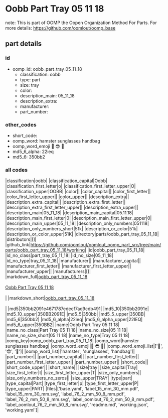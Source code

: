 # Oobb Part Tray 05 11 18  

note: This is part of OOMP the Oopen Organization Method For Parts. For more details: https://github.com/oomlout/oomp_base

##  part details





### id
* oomp_id: oobb_part_tray_05_11_18
  * classification: oobb
  * type: part
  * size: tray
  * color: 
  * description_main: 05_11_18
  * description_extra: 
  * manufacturer: 
  * part_number: 

### other_codes
* short_code: 
* oomp_word: hamster sunglasses handbag
* oomp_word_emoji :hamster: :sunglasses: :handbag:
* md5_6_alpha: 22ieq
* md5_6: 350bb2

### all codes 
|classification|oobb|
|classification_capital|Oobb|
|classification_first_letter|o|
|classification_first_letter_upper|O|
|classification_upper|OOBB|
|color||
|color_capital||
|color_first_letter||
|color_first_letter_upper||
|color_upper||
|description_extra||
|description_extra_capital||
|description_extra_first_letter||
|description_extra_first_letter_upper||
|description_extra_upper||
|description_main|05_11_18|
|description_main_capital|05.11.18|
|description_main_first_letter|0|
|description_main_first_letter_upper|0|
|description_main_upper|05_11_18|
|description_only_numbers|051118|
|description_only_numbers_short|51k|
|description_or_color|51k|
|description_or_color_upper|51K|
|directory|parts/oobb_part_tray_05_11_18|
|distributors|[]|
|github_link|https://github.com/oomlout/oomlout_oomp_part_src/tree/main/parts/oobb_part_tray_05_11_18/working|
|id|oobb_part_tray_05_11_18|
|id_no_class|part_tray_05_11_18|
|id_no_size|05_11_18|
|id_no_type|tray_05_11_18|
|manufacturer||
|manufacturer_capital||
|manufacturer_first_letter||
|manufacturer_first_letter_upper||
|manufacturer_upper||
|manufacturers|[]|
|markdown_full|[oobb_part_tray_05_11_18](https://github.com/oomlout/oomlout_oomp_part_src/tree/main/parts/oobb_part_tray_05_11_18/working)<br>[](https://github.com/oomlout/oomlout_oomp_part_src/tree/main/parts/oobb_part_tray_05_11_18/working)<br>[Oobb Part Tray 05 11 18](https://github.com/oomlout/oomlout_oomp_part_src/tree/main/parts/oobb_part_tray_05_11_18/working)<br><br>|
|markdown_short|[oobb_part_tray_05_11_18](https://github.com/oomlout/oomlout_oomp_part_src/tree/main/parts/oobb_part_tray_05_11_18/working)<br><br>|
|md5|350bb2091e4671787edecf7ad9cdb491|
|md5_10|350bb2091e|
|md5_10_upper|350BB2091E|
|md5_5|350bb|
|md5_5_upper|350BB|
|md5_6|350bb2|
|md5_6_alpha|22ieq|
|md5_6_alpha_upper|22IEQ|
|md5_6_upper|350BB2|
|name|Oobb Part Tray 05 11 18|
|name_no_class|Part Tray 05 11 18|
|name_no_size|05 11 18|
|name_no_size_short|05 11 18|
|name_no_type|Tray 05 11 18|
|oomp_key|oomp_oobb_part_tray_05_11_18|
|oomp_word|hamster sunglasses handbag|
|oomp_word_emoji|:hamster: :sunglasses: :handbag:|
|oomp_word_emoji_list|[':hamster:', ':sunglasses:', ':handbag:']|
|oomp_word_list|['hamster', 'sunglasses', 'handbag']|
|part_number||
|part_number_capital||
|part_number_first_letter||
|part_number_first_letter_upper||
|part_number_upper||
|short_code||
|short_code_upper||
|short_name||
|size|tray|
|size_capital|Tray|
|size_first_letter|t|
|size_first_letter_upper|T|
|size_only_numbers||
|size_only_numbers_no_zeros||
|size_upper|TRAY|
|type|part|
|type_capital|Part|
|type_first_letter|p|
|type_first_letter_upper|P|
|type_upper|PART|
|files|['base.yaml', 'label_15_mm_30_mm.pdf', 'label_15_mm_30_mm.svg', 'label_76_2_mm_50_8_mm.pdf', 'label_76_2_mm_50_8_mm.svg', 'label_oomlout_76_2_mm_50_8_mm.pdf', 'label_oomlout_76_2_mm_50_8_mm.svg', 'readme.md', 'working.json', 'working.yaml']|
